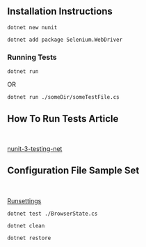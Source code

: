 ## Installation Instructions

```SH
dotnet new nunit
```

```SH
dotnet add package Selenium.WebDriver
```

### Running Tests

```SH
dotnet run
```

OR

```SH
dotnet run ./someDir/someTestFile.cs
```

## How To Run Tests Article
<br>

[nunit-3-testing-net](https://alteridem.net/2016/06/18/nunit-3-testing-net-core-rc2/)


## Configuration File Sample Set
<br>

[Runsettings](https://github.com/nunit/nunit3-vs-adapter/blob/master/.runsettings)


```SH
dotnet test ./BrowserState.cs
```

```SH
dotnet clean
```

```SH
dotnet restore
```